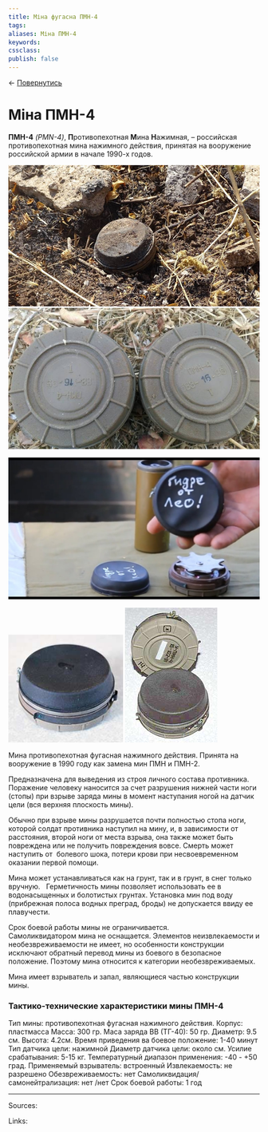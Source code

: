```yaml
---
title: Міна фугасна ПМН-4
tags: 
aliases: Міна ПМН-4
keywords:
cssclass:
publish: false
---
```


← [Повернутись](./index.md)

# Міна ПМН-4
**ПМН-4** _(PMN-4)_, **П**ротивопехотная **М**ина **Н**ажимная, – российская противопехотная мина нажимного действия, принятая на вооружение российской армии в начале 1990-х годов.

![](./assets/pmn-4_3.png)
![](./assets/pmn-4_2.png)

![](./assets/pmn-4_4.png)

![](./assets/pmn_4.png) ![](./assets/pmn-4_1.png)


Мина противопехотная фугасная нажимного действия. Принята на вооружение в 1990 году как замена мин ПМН и ПМН-2.  

Предназначена для выведения из строя личного состава противника. Поражение человеку наносится за счет разрушения нижней части ноги (стопы) при взрыве заряда мины в момент наступания ногой на датчик цели (вся верхняя плоскость мины).

Обычно при взрыве мины разрушается почти полностью стопа ноги, которой солдат противника наступил на мину, и, в зависимости от расстояния, второй ноги от места взрыва, она также может быть  повреждена или не получить повреждения вовсе. Смерть может наступить от  болевого шока, потери крови при несвоевременном оказании первой помощи.

Мина может устанавливаться как на грунт, так и в грунт, в снег только вручную.   Герметичность мины позволяет использовать ее в водонасыщенных и болотистых грунтах. Установка мин под воду  (прибрежная полоса водных преград, броды) не допускается ввиду ее плавучести.

Срок боевой работы мины не ограничивается.  
Самоликвидатором мина не оснащается. Элементов неизвлекаемости и необезвреживаемости не имеет, но особенности конструкции исключают обратный перевод мины из боевого в безопасное положение. Поэтому мина относится к категории необезвреживаемых.

Мина имеет взрыватель и запал, являющиеся частью конструкции мины.

### Тактико-технические характеристики мины ПМН-4
Тип мины: противопехотная фугасная нажимного   действия.
Корпус:	пластмасса
Масса:	300 гр.
Маса заряда ВВ (ТГ-40):	50 гр.
Диаметр:	9.5 см.
Высота:	4.2см.
Время приведения ва боевое положение:	1-40 минут
Тип датчика цели:	нажимной
Диаметр датчика цели:	около  см.
Усилие срабатывания:	5-15 кг.
Температурный диапазон применения:	-40 - +50 град.
Применяемый взрыватель:	встроенный
Извлекаемость:	не разрешено
Обезвреживаемость:	нет
Самоликвидация/самонейтрализация:	нет /нет
Срок боевой работы:	1 год




---------
Sources:



Links:





